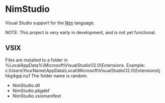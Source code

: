 NimStudio
===========

Visual Studio support for the [Nim](https://github.com/Araq/Nim) language.

NOTE: This project is very early in development, and is not yet functional.

VSIX
----
Files are installed to a folder in %LocalAppData%\Microsoft\VisualStudio\12.0\Extensions.
Example: c:\Users\YourName\AppData\Local\Microsoft\VisualStudio\12.0\Extensions\jhkg4gqi.nu1
The folder name is random.

* NimStudio.dll
* NimStudio.pkgdef
* NimStudio.vsixmanifest
